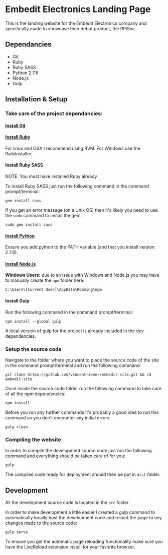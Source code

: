 # Embedit Electronics Landing Page

This is the landing website for the Embedit Electronics company and specifically made to showcase their debut product, the RPiSoc.

## Dependancies

- Git
- Ruby
- Ruby SASS
- Python 2.7.8
- Node.js
- Gulp

## Installation & Setup

### Take care of the project dependancies:

#### [Install Git](http://git-scm.com/book/en/Getting-Started-Installing-Git)

#### [Install Ruby](https://www.ruby-lang.org/en/installation/)

For linux and OSX I recommend using RVM. For Windows use the RailsInstaller.

#### Install Ruby SASS

NOTE: You must have installed Ruby already

To install Ruby SASS just run the following command in the command prompt/terminal:

    gem install sass

If you get an error message (on a Unix OS) then it's likely you need to use the `sudo` command to install the gem.

    sudo gem install sass

#### [Install Python](https://www.python.org/downloads/)

Ensure you add python to the PATH variable (and that you install version 2.7.8).

#### [Install Node.js](http://nodejs.org/)

**Windows Users:** due to an issue with Windows and Node.js you may have to manually create the `npm` folder here:

    C:\Users\[Current User]\AppData\Roaming\npm

#### Install Gulp

Run the following command in the command prompt/terminal:

    npm install --global gulp

A local version of gulp for the project is already included in the dev dependencies.


### Setup the source code

Navigate to the folder where you want to place the source code of the site in the command prompt/terminal and run the following command:

    git clone https://github.com/vincentriemer/embedit-site.git && cd embedit-site

Once inside the source code folder run the following command to take care of all the npm dependencies:

    npm install

Before you run any further commands it's probably a good idea to run this command so you don't encounter any initial errors:

    gulp clean

### Compiling the website

In order to compile the development source code just run the following command and everything should be taken care of for you:
 
    gulp

The compiled code ready for deployment should then be put in `dist` folder.

## Development

All the development source code is located in the `src` folder.

In order to make development a little easier I created a gulp command to automatically locally host the development code and reload the page to any changes made to the source code:

    gulp serve

To ensure you get the automatic page reloading functionality make sure you have the LiveReload extension install for your favorite browser.
